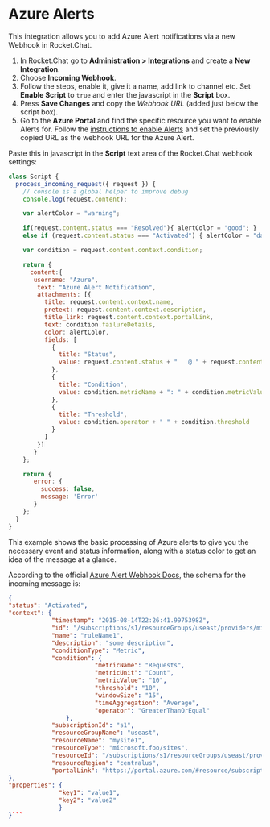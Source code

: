 # Azure Alerts

This integration allows you to add Azure Alert notifications via a new Webhook in Rocket.Chat.

1. In Rocket.Chat go to **Administration > Integrations** and create a **New Integration**.
2. Choose **Incoming Webhook**.
3. Follow the steps, enable it, give it a name, add link to channel etc. Set **Enable Script** to `true` and enter the javascript in the **Script** box.
4. Press **Save Changes** and copy the *Webhook URL* (added just below the script box).
5. Go to the **Azure Portal** and find the specific resource you want to enable Alerts for. Follow the [instructions to enable Alerts](<https://azure.microsoft.com/en-us/documentation/articles/insights-webhooks-alerts/>) and set the previously copied URL as the webhook URL for the Azure Alert.

Paste this in javascript in the **Script** text area of the Rocket.Chat webhook settings:

```javascript
class Script {
  process_incoming_request({ request }) {
    // console is a global helper to improve debug
    console.log(request.content);

    var alertColor = "warning";

    if(request.content.status === "Resolved"){ alertColor = "good"; }
    else if (request.content.status === "Activated") { alertColor = "danger"; }

    var condition = request.content.context.condition;

    return {
      content:{
       username: "Azure",
        text: "Azure Alert Notification",
        attachments: [{
          title: request.content.context.name,
          pretext: request.content.context.description,
          title_link: request.content.context.portalLink,
          text: condition.failureDetails,
          color: alertColor,
          fields: [
            {
              title: "Status",
              value: request.content.status + "   @ " + request.content.context.timestamp
            },
            {
              title: "Condition",
              value: condition.metricName + ": " + condition.metricValue + " " + condition.metricUnit + " for more than " + condition.windowSize + " min."
            },
            {
              title: "Threshold",
              value: condition.operator + " " + condition.threshold
            }
          ]
        }]
       }
    };

    return {
       error: {
         success: false,
         message: 'Error'
       }
    };
  }
}
```

This example shows the basic processing of Azure alerts to give you the necessary event and status information, along with a status color to get an idea of the message at a glance.

According to the official [Azure Alert Webhook Docs](https://azure.microsoft.com/en-us/documentation/articles/insights-webhooks-alerts/), the schema for the incoming message is:

```json
{
"status": "Activated",
"context": {
            "timestamp": "2015-08-14T22:26:41.9975398Z",
            "id": "/subscriptions/s1/resourceGroups/useast/providers/microsoft.insights/alertrules/ruleName1",
            "name": "ruleName1",
            "description": "some description",
            "conditionType": "Metric",
            "condition": {
                        "metricName": "Requests",
                        "metricUnit": "Count",
                        "metricValue": "10",
                        "threshold": "10",
                        "windowSize": "15",
                        "timeAggregation": "Average",
                        "operator": "GreaterThanOrEqual"
                },
            "subscriptionId": "s1",
            "resourceGroupName": "useast",
            "resourceName": "mysite1",
            "resourceType": "microsoft.foo/sites",
            "resourceId": "/subscriptions/s1/resourceGroups/useast/providers/microsoft.foo/sites/mysite1",
            "resourceRegion": "centralus",
            "portalLink": "https://portal.azure.com/#resource/subscriptions/s1/resourceGroups/useast/providers/microsoft.foo/sites/mysite1"
},
"properties": {
              "key1": "value1",
              "key2": "value2"
              }
}```
